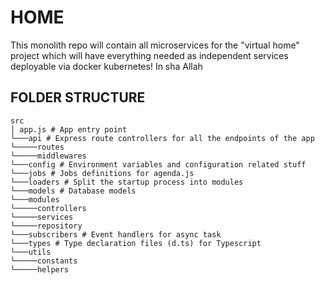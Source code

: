# HOME

This monolith repo will contain all microservices for the "virtual home" project which will have everything needed as independent services deployable via docker kubernetes! In sha Allah

## FOLDER STRUCTURE
```
src
│ app.js # App entry point
└───api # Express route controllers for all the endpoints of the app
└─────routes
└─────middlewares
└───config # Environment variables and configuration related stuff
└───jobs # Jobs definitions for agenda.js
└───loaders # Split the startup process into modules
└───models # Database models
└───modules
└─────controllers
└─────services
└─────repository
└───subscribers # Event handlers for async task
└───types # Type declaration files (d.ts) for Typescript
└───utils
└─────constants
└─────helpers
```
